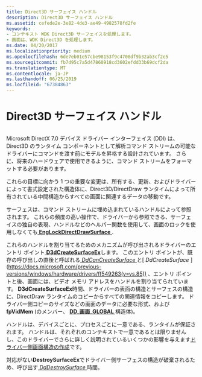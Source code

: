 ```yaml
---
title: Direct3D サーフェイス ハンドル
description: Direct3D サーフェイス ハンドル
ms.assetid: cefede2e-3e82-4de3-ae49-4982578fd2fe
keywords:
- コンテキスト WDK Direct3D サーフェイスを処理します。
- 画面は、WDK Direct3D を処理します。
ms.date: 04/20/2017
ms.localizationpriority: medium
ms.openlocfilehash: 6de7eb01e57cbe98153f9c4708df9b32ab3cf2e5
ms.sourcegitcommit: fb7d95c7a5d47860918cd3602efdd33b69dcf2da
ms.translationtype: MT
ms.contentlocale: ja-JP
ms.lasthandoff: 06/25/2019
ms.locfileid: "67384863"
---
```

# <a name="direct3d-surface-handles"></a>Direct3D サーフェイス ハンドル


## <span id="ddk_direct3d_surface_handles_gg"></span><span id="DDK_DIRECT3D_SURFACE_HANDLES_GG"></span>


Microsoft DirectX 7.0 デバイス ドライバー インターフェイス (DDI) は、Direct3D のランタイム コンポーネントとして解析コマンド ストリームの可能なドライバーにコマンドを渡す前にモデルを昇格する設計されています。 さらに、将来のハードウェアで使用できるように、コマンド ストリームをフォーマットする必要があります。

これらの目標に向かう 1 つの重要な変更は、所有する、更新、およびドライバーによって書式設定された構造体に、Direct3D/DirectDraw ランタイムによって所有されている中間構造からすべての画面に関連するデータの移動です。

サーフェスは、コマンド ストリームに埋め込まれているハンドルによって参照されます。 これらの頻度の高い操作で、ドライバーから参照できる、サーフェイスの独自の表現、ハンドルなどのヘルパー関数を使用して、画面のロックを使用しなくても[ **EngLockDirectDrawSurface** ](https://docs.microsoft.com/windows/desktop/api/winddi/nf-winddi-englockdirectdrawsurface).

これらのハンドルを割り当てるためのメカニズムが呼び出されるドライバーのエントリ ポイント[ **D3dCreateSurfaceEx**](https://docs.microsoft.com/windows/desktop/api/ddrawint/nc-ddrawint-pdd_createsurfaceex)します。 このエントリ ポイントが、既存の呼び出しの直後と呼ばれる[ *DdCanCreateSurface* ](https://docs.microsoft.com/previous-versions/windows/hardware/drivers/ff549213(v=vs.85))と[ *DdCreateSurface* ](https://docs.microsoft.com/previous-versions/windows/hardware/drivers/ff549263(v=vs.85)) 、エントリ ポイントと後、画面には、ビデオ メモリ アドレスをハンドルを割り当てられています。 **D3dCreateSurfaceEx**時間、ドライバーの表面の構造とサーフェスの構造に、DirectDraw ランタイムのコピーからすべての関連情報をコピーします。 ドライバー側コピーのサイズなどの画面のデータに必要な形式、および**fpVidMem** (のメンバー、 [ **DD\_画面\_GLOBAL** ](https://docs.microsoft.com/windows/desktop/api/ddrawint/ns-ddrawint-_dd_surface_global)構造体)。

ハンドルは、デバイスごとに、プロセスごとに一意である、ランタイムが保証されます。 ハンドルは、それぞれのコンテキストで一意であるとは限りませんし、このドライバーでさらに詳しく説明されているいくつかの影響を与えます[ドライバー側画面構造の作成](creating-driver-side-surface-structures.md)です。

対応がない**DestroySurfaceEx**でドライバー側サーフェスの構造が破棄されるため、呼び出す[ *DdDestroySurface* ](https://docs.microsoft.com/windows/desktop/api/ddrawint/nc-ddrawint-pdd_surfcb_destroysurface)時間。

 

 





